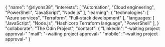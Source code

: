 {
	"name": "@rlyons38",
	"interests": [
		"Automation",
		"Cloud engineering",
		"PowerShell",
		"JavaScript",
		"Node.js"
	],
	"learning": {
		"technologies": [
			"Azure services",
			"Terraform",
			"Full-stack development"
		],
		"languages: [
			"JavaScript",
			"Node.js",
			"Hashicorp Terraform language",
			"PowerShell"
		],
	}
	"collaborate": "The Odin Project",
	"contact": {
		"LinkedIn": "-waiting project approval-"
		"mail": "-waiting project approval-"
		"mobile": "-waiting project approval-"
}
